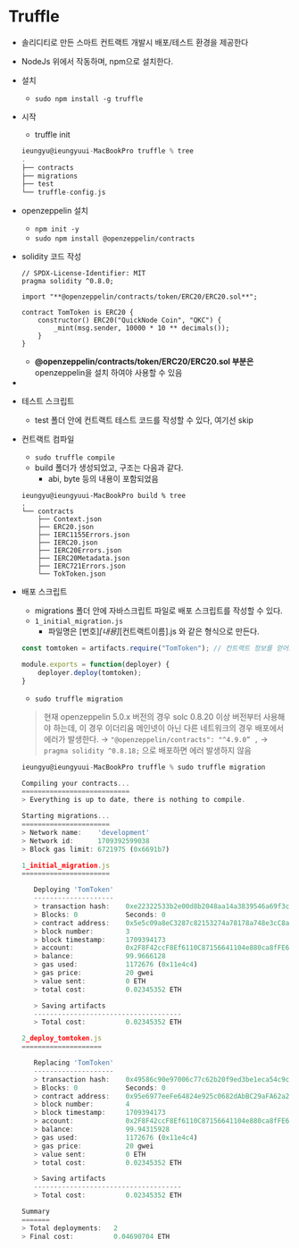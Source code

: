 # Truffle

- 솔리디티로 만든 스마트 컨트랙트 개발시 배포/테스트 환경을 제공한다
- NodeJs 위에서 작동하며, npm으로 설치한다.
- 설치
    - `sudo npm install -g truffle`
- 시작
    - truffle init
    
    ```go
    ieungyu@ieungyuui-MacBookPro truffle % tree
    .
    ├── contracts
    ├── migrations
    ├── test
    └── truffle-config.js
    ```
    
- openzeppelin 설치
    - `npm init -y`
    - `sudo npm install @openzeppelin/contracts`
    
- solidity 코드 작성
    
    ```solidity
    // SPDX-License-Identifier: MIT
    pragma solidity ^0.8.0;
    
    import "**@openzeppelin/contracts/token/ERC20/ERC20.sol**";
    
    contract TomToken is ERC20 {
        constructor() ERC20("QuickNode Coin", "QKC") {
            _mint(msg.sender, 10000 * 10 ** decimals());
        }
    }
    ```
    
    - **@openzeppelin/contracts/token/ERC20/ERC20.sol 부분은** openzeppelin을 설치 하여야 사용할 수 있음
- 
- 테스트 스크립트
    - test 폴더 안에 컨트랙트 테스트 코드를 작성할 수 있다, 여기선 skip

- 컨트랙트 컴파일
    - `sudo truffle compile`
    - build 폴더가 생성되었고, 구조는 다음과 같다.
        - abi, byte 등의 내용이 포함되었음
    
    ```solidity
    ieungyu@ieungyuui-MacBookPro build % tree
    .
    └── contracts
        ├── Context.json
        ├── ERC20.json
        ├── IERC1155Errors.json
        ├── IERC20.json
        ├── IERC20Errors.json
        ├── IERC20Metadata.json
        ├── IERC721Errors.json
        └── TokToken.json
    
    ```
    

- 배포 스크립트
    - migrations 폴더 안에 자바스크립트 파일로 배포 스크립트를 작성할 수 있다.
    - `1_initial_migration.js`
        - 파일명은 [번호]_[내용]_[컨트랙트이름].js 와 같은 형식으로 만든다.
    
    ```jsx
    const tomtoken = artifacts.require("TomToken"); // 컨트랙트 정보를 얻어오는 코드
    
    module.exports = function(deployer) {
        deployer.deploy(tomtoken);
    }
    ```
    
    - `sudo truffle migration`
    
    > 현재 openzeppelin 5.0.x 버전의 경우 solc 0.8.20 이상 버전부터 사용해야 하는데, 이 경우 이더리움 메인넷이 아닌 다른 네트워크의 경우 배포에서 에러가 발생한다.
    → `"@openzeppelin/contracts": "^4.9.0” ,` 
    -> `pragma solidity ^0.8.18;` 으로 배포하면 에러 발생하지 않음
    > 
    
    ```jsx
    ieungyu@ieungyuui-MacBookPro truffle % sudo truffle migration
    
    Compiling your contracts...
    ===========================
    > Everything is up to date, there is nothing to compile.
    
    Starting migrations...
    ======================
    > Network name:    'development'
    > Network id:      1709392599038
    > Block gas limit: 6721975 (0x6691b7)
    
    1_initial_migration.js
    ======================
    
       Deploying 'TomToken'
       --------------------
       > transaction hash:    0xe22322533b2e00d8b2048aa14a3839546a69f3ce67101d3e64a847c89057e9b5
       > Blocks: 0            Seconds: 0
       > contract address:    0x5e5c09a8eC3287c82153274a78178a748e3cC8a5
       > block number:        3
       > block timestamp:     1709394173
       > account:             0x2F8F42ccF8Ef6110C87156641104e880ca8fFE69
       > balance:             99.9666128
       > gas used:            1172676 (0x11e4c4)
       > gas price:           20 gwei
       > value sent:          0 ETH
       > total cost:          0.02345352 ETH
    
       > Saving artifacts
       -------------------------------------
       > Total cost:          0.02345352 ETH
    
    2_deploy_tomtoken.js
    ====================
    
       Replacing 'TomToken'
       --------------------
       > transaction hash:    0x49586c90e97006c77c62b20f9ed3be1eca54c9c1b8e901dd91c6ab474dd3607b
       > Blocks: 0            Seconds: 0
       > contract address:    0x95e6977eeFe64824e925c0682dAbBC29aFA62a29
       > block number:        4
       > block timestamp:     1709394173
       > account:             0x2F8F42ccF8Ef6110C87156641104e880ca8fFE69
       > balance:             99.94315928
       > gas used:            1172676 (0x11e4c4)
       > gas price:           20 gwei
       > value sent:          0 ETH
       > total cost:          0.02345352 ETH
    
       > Saving artifacts
       -------------------------------------
       > Total cost:          0.02345352 ETH
    
    Summary
    =======
    > Total deployments:   2
    > Final cost:          0.04690704 ETH
    
    ```
